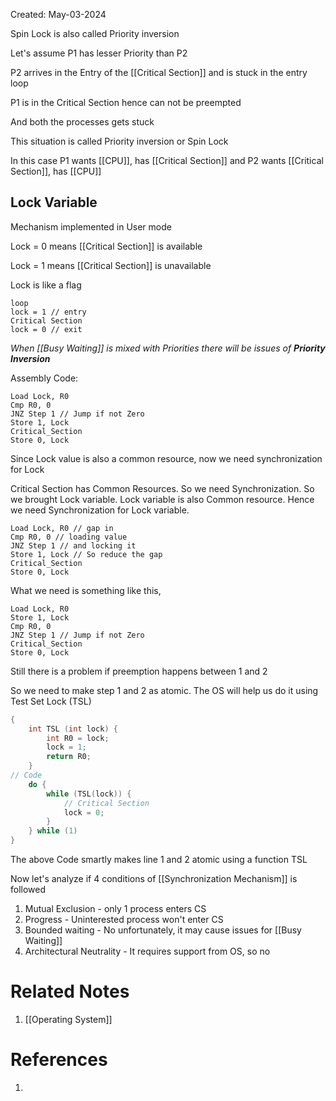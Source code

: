 Created: May-03-2024

Spin Lock is also called Priority inversion

Let's assume P1 has lesser Priority than P2

P2 arrives in the Entry of the [[Critical Section]] and is stuck in the entry loop

P1 is in the Critical Section hence can not be preempted

And both the processes gets stuck

This situation is called Priority inversion or Spin Lock

In this case P1 wants [[CPU]], has [[Critical Section]] and P2 wants [[Critical Section]], has [[CPU]]
## Lock Variable

Mechanism implemented in User mode

Lock = 0 means [[Critical Section]] is available

Lock = 1 means [[Critical Section]] is unavailable

Lock is like a flag

	loop
	lock = 1 // entry
	Critical Section
	lock = 0 // exit

*When [[Busy Waiting]] is mixed with Priorities there will be issues of **Priority Inversion***

Assembly Code:

	Load Lock, R0
	Cmp R0, 0
	JNZ Step 1 // Jump if not Zero
	Store 1, Lock
	Critical_Section
	Store 0, Lock

Since Lock value is also a common resource, now we need synchronization for Lock

Critical Section has Common Resources. So we need Synchronization. So we brought Lock variable. Lock variable is also Common resource. Hence we need Synchronization for Lock variable.

	Load Lock, R0 // gap in
	Cmp R0, 0 // loading value
	JNZ Step 1 // and locking it
	Store 1, Lock // So reduce the gap
	Critical_Section
	Store 0, Lock

What we need is something like this,

	Load Lock, R0
	Store 1, Lock
	Cmp R0, 0
	JNZ Step 1 // Jump if not Zero
	Critical_Section
	Store 0, Lock

Still there is a problem if preemption happens between 1 and 2

So we need to make step 1 and 2 as atomic. The OS will help us do it using Test Set Lock (TSL)

```cpp
{
	int TSL (int lock) {
		int R0 = lock;
		lock = 1;
		return R0;
	}
// Code
	do {
		while (TSL(lock)) {
			// Critical Section
			lock = 0;
		}
	} while (1)
}
```

The above Code smartly makes line 1 and 2 atomic using a function TSL

Now let's analyze if 4 conditions of [[Synchronization Mechanism]] is followed

1. Mutual Exclusion - only 1 process enters CS
2. Progress - Uninterested process won't enter CS
3. Bounded waiting - No unfortunately, it may cause issues for [[Busy Waiting]]
4. Architectural Neutrality - It requires support from OS, so no
# Related Notes

1. [[Operating System]]
# References

1. 